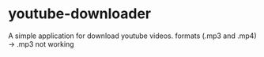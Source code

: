 # youtube-downloader
A simple application for download youtube videos. formats (.mp3 and .mp4) -> .mp3 not working
